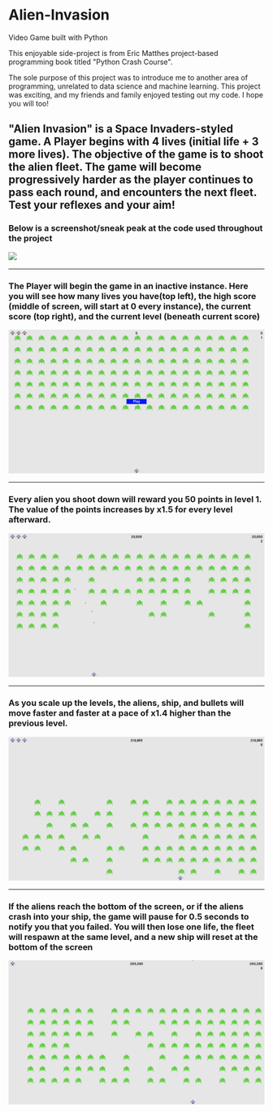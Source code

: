 # Alien-Invasion
Video Game built with Python

This enjoyable side-project is from Eric Matthes project-based programming book titled "Python Crash Course". 

The sole purpose of this project was to introduce me to another area of programming, unrelated to data science and machine learning. This project was exciting, and my friends and family enjoyed testing out my code. I hope you will too!

"Alien Invasion" is a Space Invaders-styled game. A Player begins with 4 lives (initial life + 3 more lives). The objective of the game is to shoot the alien fleet. The game will become progressively harder as the player continues to pass each round, and encounters the next fleet. Test your reflexes and your aim!
------------------------------------------------------------------------------------------------------------------------------

### Below is a screenshot/sneak peak at the code used throughout the project
![](preview/img5.png)

------------------------------------------------------------------------------------------------------------------------------

### The Player will begin the game in an inactive instance. Here you will see how many lives you have(top left), the high score (middle of screen, will start at 0 every instance), the current score (top right), and the current level (beneath current score)

![](preview/img1.png)

------------------------------------------------------------------------------------------------------------------------------

### Every alien you shoot down will reward you 50 points in level 1. The value of the points increases by x1.5 for every level afterward. 

![](preview/img2.png)

------------------------------------------------------------------------------------------------------------------------------

### As you scale up the levels, the aliens, ship, and bullets will move faster and faster at a pace of x1.4 higher than the previous level.

![](preview/img3.png)

------------------------------------------------------------------------------------------------------------------------------

### If the aliens reach the bottom of the screen, or if the aliens crash into your ship, the game will pause for 0.5 seconds to notify you that you failed. You will then lose one life, the fleet will respawn at the same level, and a new ship will reset at the bottom of the screen

![](preview/img4.png)
